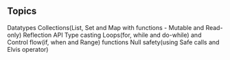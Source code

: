 ## Topics 

Datatypes
Collections(List, Set and Map with functions - Mutable and Read-only)
Reflection API
Type casting
Loops(for, while and do-while) and Control flow(if, when and Range)
functions
Null safety(using Safe calls and Elvis operator)
